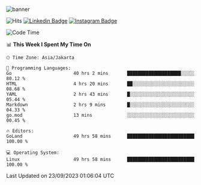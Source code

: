 ![banner](https://readme-typing-svg.herokuapp.com/?lines=Hello,+There!+👋;This+is+ryanbekhen....;Nice+to+meet+you!&center=false)

![Hits](https://hits.seeyoufarm.com/api/count/incr/badge.svg?url=https%3A%2F%2Fgithub.com%2Fryanbekhen%2Fhit-counter&count_bg=%2379C83D&title_bg=%23555555&icon=github.svg&icon_color=%23E7E7E7&title=Provile+views&edge_flat=true)
[![Linkedin Badge](https://img.shields.io/badge/-LinkedIn-0e76a8?style=flat-square&logo=Linkedin&logoColor=white)](https://linkedin.com/in/ryanbekhen)
[![Instagram Badge](https://img.shields.io/badge/-Instagram-e4405f?style=flat-square&logo=Instagram&logoColor=white)](https://instagram.com/ryanbekhen.dev/)

<!--START_SECTION:waka-->
![Code Time](http://img.shields.io/badge/Code%20Time-636%20hrs%2050%20mins-blue)

📊 **This Week I Spent My Time On** 

```text
🕑︎ Time Zone: Asia/Jakarta

💬 Programming Languages: 
Go                       40 hrs 2 mins       ████████████████████░░░░░   80.12 % 
HTML                     4 hrs 20 mins       ██░░░░░░░░░░░░░░░░░░░░░░░   08.68 % 
YAML                     2 hrs 43 mins       █░░░░░░░░░░░░░░░░░░░░░░░░   05.44 % 
Markdown                 2 hrs 9 mins        █░░░░░░░░░░░░░░░░░░░░░░░░   04.33 % 
go.mod                   13 mins             ░░░░░░░░░░░░░░░░░░░░░░░░░   00.45 % 

🔥 Editors: 
GoLand                   49 hrs 58 mins      █████████████████████████   100.00 % 

💻 Operating System: 
Linux                    49 hrs 58 mins      █████████████████████████   100.00 % 
```


 Last Updated on 23/09/2023 01:06:04 UTC
<!--END_SECTION:waka-->
